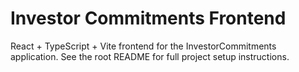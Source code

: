 # Investor Commitments Frontend

React + TypeScript + Vite frontend for the InvestorCommitments application. See the root README for full project setup instructions.
